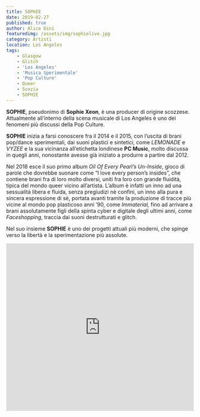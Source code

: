 ```yaml
---
title: SOPHIE
date: 2019-02-27
published: true
author: Alice Dini
featuredimg: /assets/img/sophielive.jpg
category: Artisti
location: Los Angeles
tags:
    - Glasgow
    - Glitch
    - 'Los Angeles'
    - 'Musica Sperimentale'
    - 'Pop Culture'
    - Queer
    - Scozia
    - SOPHIE
---
```

**SOPHIE**, pseudonimo di **Sophie Xeon**, è una producer di origine scozzese. Attualmente all’interno della scena musicale di Los Angeles è uno dei fenomeni più discussi della Pop Culture.

**SOPHIE** inizia a farsi conoscere fra il 2014 e il 2015, con l’uscita di brani pop/dance sperimentali, dai suoni plastici e sintetici, come *LEMONADE* e *VYZEE* e la sua vicinanza all’etichetta londinese **PC Music**, molto discussa in quegli anni, nonostante avesse già iniziato a produrre a partire dal 2012.

Nel 2018 esce il suo primo album *Oil Of Every Pearl’s Un-Inside*, gioco di parole che dovrebbe suonare come “I love every person’s insides”, che contiene brani fra di loro molto diversi, uniti fra loro con grande fluidità, tipica del mondo queer vicino all’artista. L’album è infatti un inno ad una sessualità libera e fluida, senza pregiudizi nè confini, un inno alla pura e sincera espressione di sè, portata avanti tramite la produzione di tracce più vicine al mondo pop plasticoso anni ’90, come *Immaterial,* fino ad arrivare a brani assolutamente figli della spinta cyber e digitale degli ultimi anni, come *Faceshopping*, traccia dai suoni destrutturati e glitch.

Nel suo insieme **SOPHIE** è uno dei progetti attuali più moderni, che spinge verso la libertà e la sperimentazione più assolute.

<iframe frameborder="no" height="450" scrolling="no" src="http://w.soundcloud.com/player/?url=http%3A//api.soundcloud.com/playlists/716877345&color=%23000000&auto_play=false&hide_related=false&show_comments=true&show_user=true&show_reposts=false&show_teaser=true&visual=true" width="100%"></iframe>
